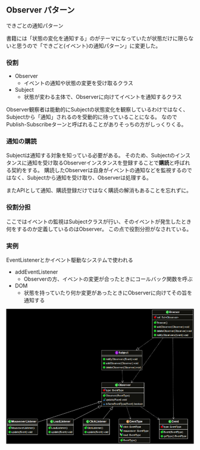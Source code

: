 ## Observer パターン
できごとの通知パターン

書籍には「状態の変化を通知する」のがテーマになっていたが状態だけに限らないと思うので「できごと(イベント)の通知パターン」に変更した。


### 役割
- Observer
  - イベントの通知や状態の変更を受け取るクラス
- Subject
  - 状態が変わる主体で、Observerに向けてイベントを通知するクラス

Observer観察者は能動的にSubjectの状態変化を観察しているわけではなく、Subjectから「通知」されるのを受動的に待っていることになる。
なのでPublish-Subscribeターンと呼ばれることがありそっちの方がしっくりくる。

### 通知の購読
Subjectは通知する対象を知っている必要がある。
そのため、Subjectのインスタンスに通知を受け取るObserverインスタンスを登録することで**購読**と呼ばれる契約をする。
購読したObserverは自身がイベントの通知などを監視するのではなく、Subjectから通知を受け取り、Observerは処理する。

またAPIとして通知、購読登録だけではなく購読の解消もあることを忘れずに。

### 役割分担
ここではイベントの監視はSubjectクラスが行い、そのイベントが発生したとき何をするのか定義しているのはObserver。
この点で役割分担がなされている。


### 実例
EventListenerとかイベント駆動なシステムで使われる
- addEventListener
  - Observerの方、イベントの変更が合ったときにコールバック関数を呼ぶ
- DOM
  - 状態を持っていたり何か変更があったときにObserverに向けてその旨を通知する



![dia](https://github.com/keikohi/design-patterns/blob/master/src/observer/dia.png)